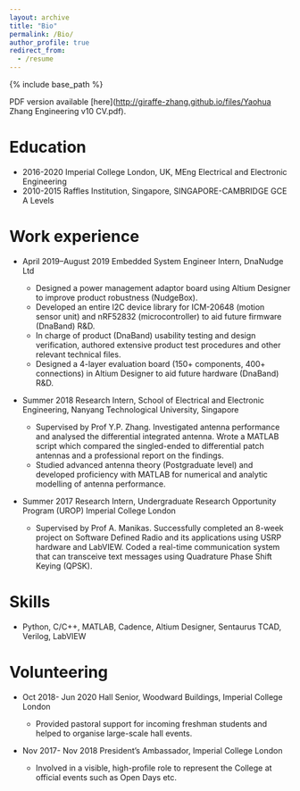 ```yaml
---
layout: archive
title: "Bio"
permalink: /Bio/
author_profile: true
redirect_from:
  - /resume
---
```


{% include base_path %}

PDF version available [here](http://giraffe-zhang.github.io/files/Yaohua Zhang Engineering v10 CV.pdf).

[//]: # (This syntax works like a comment, and won't appear in any output.)

Education
======
* 2016-2020 Imperial College London, UK, MEng Electrical and Electronic Engineering
* 2010-2015 Raffles Institution, Singapore, SINGAPORE-CAMBRIDGE GCE A Levels 

Work experience
======
* April 2019–August 2019   Embedded System Engineer Intern, DnaNudge Ltd
  * Designed a power management adaptor board using Altium Designer to improve product robustness (NudgeBox). 
  * Developed an entire I2C device library for ICM-20648 (motion sensor unit) and nRF52832 (microcontroller) to aid future firmware (DnaBand) R&D. 
  * In charge of product (DnaBand) usability testing and design verification, authored extensive product test procedures and other relevant technical files. 
  * Designed a 4-layer evaluation board (150+ components, 400+ connections) in Altium Designer to aid future hardware (DnaBand) R&D.


* Summer 2018   Research Intern, School of Electrical and Electronic Engineering, Nanyang Technological University, Singapore      
  * Supervised by Prof Y.P. Zhang. Investigated antenna performance and analysed the differential integrated antenna. Wrote a MATLAB script which compared the singled-ended to differential patch antennas and a professional report on the findings.
  * Studied advanced antenna theory (Postgraduate level) and developed proficiency with MATLAB for numerical and analytic modelling of antenna performance. 

* Summer 2017  Research Intern, Undergraduate Research Opportunity Program (UROP) Imperial College London
  * Supervised by Prof A. Manikas. Successfully completed an 8-week project on Software Defined Radio and its applications using USRP hardware and LabVIEW. Coded a real-time communication system that can transceive text messages using Quadrature Phase Shift Keying (QPSK). 
  
  
Skills
======
* Python, C/C++, MATLAB, Cadence, Altium Designer, Sentaurus TCAD, Verilog, LabVIEW
  
Volunteering
======
* Oct 2018- Jun 2020       Hall Senior, Woodward Buildings, Imperial College London
  * Provided pastoral support for incoming freshman students and helped to organise large-scale hall events.
  
* Nov 2017- Nov 2018       President’s Ambassador, Imperial College London
  * Involved in a visible, high-profile role to represent the College at official events such as Open Days etc.
  
  
  
